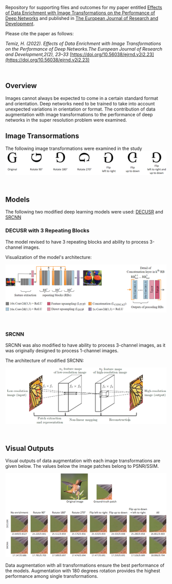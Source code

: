 Repository for supporting files and outcomes for my paper entitled
[Effects of Data Enrichment with Image Transformations on the Performance of Deep Networks](https://journals.orclever.com/ejrnd/article/view/23/17) and published in
[The European Journal of Research and Development](https://journals.orclever.com/ejrnd/article/view/23/17).

Please cite the paper as follows:

*Temiz, H. (2022). Effects of Data Enrichment with 
Image Transformations on the Performance of Deep Networks.The European Journal of Research and Development,2(2), 23–33*
[https://doi.org/10.56038/ejrnd.v2i2.23](https://doi.org/10.56038/ejrnd.v2i2.23)

&nbsp;

## Overview

Images  cannot  always  be  expected  to  come  in  a  certain  standard  format  and  orientation.
Deep  networks need  to  be  trained  to  take  into  account  unexpected  variations  in  orientation  or  format.
The contribution of data augmentation with image transformations to the performance of deep networks in 
the super resolution problem were examined.


## Image Transormations

The following image transformations were examined in the study
![](images/transformations.png)

&nbsp;


## Models
The following two modified deep learning models were used: [DECUSR](https://github.com/htemiz/DECUSR) and [SRCNN]() 

### DECUSR with 3 Repeating Blocks

The model revised to have 3 repeating blocks and ability to process 3-channel images.

Visualization of the model's architecture:

![](images/decusr3rb.png)

&nbsp;


### SRCNN

SRCNN was also modified to have ability to process 3-channel images, as it was originally designed to process 1-channel
images.

The architecture of modified SRCNN:

![](images/srcnn.png)

&nbsp;

## Visual Outputs
Visual outputs of data augmentation with each image transformations are given below. 
The values below the image patches belong to PSNR/SSIM. 

![](images/visual_examples.png)

Data augmentation with all transformations ensure the best performance of the models.
Augmentation with 180 degrees rotation provides the highest performance among single 
transformations.
